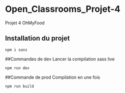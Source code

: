 # Open_Classrooms_Projet-4
 Projet 4 OhMyFood

## Installation du projet
```
npm i sass
```
##Commandes de dev
Lancer la compilation sass live
```
npm run dev
```
##Commande de prod
Compilation en une fois
```
npm run build
```
